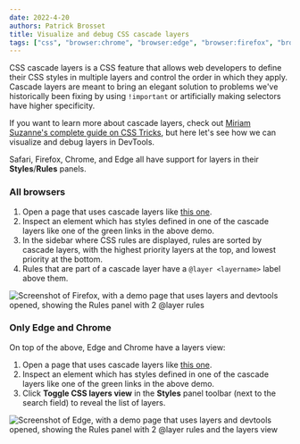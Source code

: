 ```yaml
---
date: 2022-4-20
authors: Patrick Brosset
title: Visualize and debug CSS cascade layers
tags: ["css", "browser:chrome", "browser:edge", "browser:firefox", "browser:safari"]
---
```


CSS cascade layers is a CSS feature that allows web developers to define their CSS styles in multiple layers and control the order in which they apply. Cascade layers are meant to bring an elegant solution to problems we've historically been fixing by using `!important` or artificially making selectors have higher specificity.

If you want to learn more about cascade layers, check out [Miriam Suzanne's complete guide on CSS Tricks](https://css-tricks.com/css-cascade-layers/), but here let's see how we can visualize and debug layers in DevTools.

Safari, Firefox, Chrome, and Edge all have support for layers in their **Styles**/**Rules** panels.

### All browsers

1. Open a page that uses cascade layers like [this one](https://codepen.io/web-dot-dev/full/LYzqPEp).
1. Inspect an element which has styles defined in one of the cascade layers like one of the green links in the above demo.
1. In the sidebar where CSS rules are displayed, rules are sorted by cascade layers, with the highest priority layers at the top, and lowest priority at the bottom.
1. Rules that are part of a cascade layer have a `@layer <layername>` label above them.

![Screenshot of Firefox, with a demo page that uses layers and devtools opened, showing the Rules panel with 2 @layer rules](/assets/img/debug-css-cascade-layers-firefox.png)

### Only Edge and Chrome

On top of the above, Edge and Chrome have a layers view:

1. Open a page that uses cascade layers like [this one](https://codepen.io/web-dot-dev/full/LYzqPEp).
1. Inspect an element which has styles defined in one of the cascade layers like one of the green links in the above demo.
1. Click **Toggle CSS layers view** in the **Styles** panel toolbar (next to the search field) to reveal the list of layers.

![Screenshot of Edge, with a demo page that uses layers and devtools opened, showing the Rules panel with 2 @layer rules and the layers view](/assets/img/debug-css-cascade-layers-edge.png)

